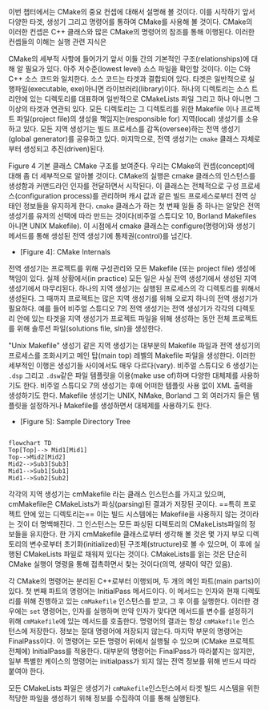 
이번 챕터에서는 CMake의 중요 컨셉에 대해서 설명해 볼 것이다. 이를 시작하기 앞서 다양한 타겟, 생성기 그리고 명령어를 통하여 CMake를 사용해 볼 것이다. CMake의 이러한 컨셉은 C++ 클래스와 많은 CMake의 명령어의 참조를 통해 이행된다. 이러한 컨셉들의 이해는 실행 관련 지식은 


CMake의 세부적 사항에 들어가기 앞서 이들 간의 기본적인 구조(relationships)에 대해 알 필요가 있다. 아주 저수준(lowest level) 소스 파일을 확인할 것이다. 이는 C와 C++ 소스 코드와 일치한다. 소스 코드는 타겟과 결합되어 있다. 타겟은 일반적으로 실행파일(executable, exe)아니면 라이브러리(library)이다. 하나의 디렉토리는 소스 트리안에 있는 디렉토리를 대표하며 일반적으로 CMakeLists 파일 그리고 하나 아니면 그 이상의 타겟과 연관되 있다. 모든  디렉토리는 그 디렉토리를 위한 Makefile 이나 프로젝트 파일(project file)의 생성을 책임지는(responsible for) 지역(local) 생성기를 소유하고 있다. 모든 지역 생성기는 빌드 프로세스를 감독(oversee)하는 전역 생성기(global generator)를 공유하고 있다. 마지막으로, 전역 생성기는 `cmake` 클래스 자체로부터 생성되고 추진(driven)된다.


Figure 4 기본 클래스 CMake 구조를 보여준다. 우리는 CMake의 컨셉(concept)에 대해 좀 더 세부적으로 알아볼 것이다. CMake의 실행은 cmake 클래스의 인스턴스를 생성함과 커맨드라인 인자를 전달하면서 시작된다. 이 클래스는 전체적으로 구성 프로세스(configuration process)를 관리하며 캐시 값과 같은 빌드 프로세스로부터 전역 상태인 정보들을 유지하게 한다.  `cmake` 클래스가 하는 첫 번째 일들 중 하나는 알맞은 전역 생성기를 유저의 선택에 따라 만드는 것이다(비주얼 스튜디오 10, Borland Makefiles 아니면 UNIX Makefile). 이 시점에서 cmake 클래스는  configure(명령어)와 생성기 메서드를 통해 생성된 전역 생성기에 통제권(control)를 넘긴다.


- [Figure 4]: CMake Internals



전역 생성기는 프로젝트를 위해 구성관리와 모든 Makefile (또는 project file) 생성에 책임이 있다. 실제 상황에서(in practice) 모든 일은 사실 전역 생성기에서 생성된 지역 생성기에서 마무리된다. 하나의 지역 생성기는 실행된 프로세스의 각 디렉토리를 위해서 생성된다. 그 때까지 프로젝트는 많은 지역 생성기를 위해 오로지 하나의 전역 생성기가 필요하다. 예를 들어 비주얼 스튜디오 7의 전역 생성기는 전역 생성기가 각각의 디렉토리 안에 있는 타겟을 지역 생성기가 프로젝트 파일을 위해 생성하는 동안 전체 프로젝트를 위해 솔루션 파일(solutions file, sln)을 생성한다.

"Unix Makefile" 생성기 같은 지역 생성기는 대부분의 Makefile 파일과 전역 생성기의 프로세스를 조화시키고 메인 탑(main top) 레벨의 Makefile 파일을 생성한다. 이러한 세부적인 이행은 생성기들 사이에서도 매우 다르다(vary). 비주얼 스튜디오 6 생성기는 `.dsp` 그리고 `.dsw`같은 파일 템플릿을 이용(make use of)하며 다양한 대체제를 사용하기도 한다. 비주얼 스튜디오 7의 생성기는 후에 어떠한 템플릿 사용 없이 XML 출력을 생성하기도 한다. Makefile 생성기는 UNIX, NMake, Borland 그 외 여러가지 들은 템플릿을 설정하거나 Makefile를 생성하면서 대체제를 사용하기도 한다. 


- [Figure 5]: Sample Directory Tree

``` mermaid

flowchart TD
Top[Top]--> Mid1[Mid1]
Top-->Mid2[Mid2]
Mid2-->Sub3[Sub3]
Mid1-->Sub1[Sub1]
Mid1-->Sub2[Sub2]
```


각각의 지역 생성기는 cmMakefile 라는 클래스 인스턴스를 가지고 있으며, cmMakefile은 CMakeLists가 파싱(parsing)된 결과가 저장된 곳이다. ==특히 프로젝트 안에 있는 디렉토리는== 이는 빌드 시스템에는 Makefile을 사용하지 않는 것이라는 것이 더 명백해진다. 그 인스턴스는 모든 파싱된 디렉토리의 CMakeLists파일의 정보들을 유지한다. 한 가지 cmMakefile 클래스로부터 생각해 볼 것은 몇 가지 부모 디렉토리의 변수로부터 초기화(initialized)된 구조체(structure)로 볼 수 있으며, 이 후에 실행된 CMakeLists 파일로 채워져 있다는 것이다. CMakeLists를 읽는 것은 단순히 CMake 실행이 명령을 통해 접촉하면서 찾는 것이다(의역, 생략이 약간 있음).

각 CMake의 명령어는 분리된 C++로부터 이행되며, 두 개의 메인 파트(main parts)이 있다. 첫 번째 파트의 명령어는 InitialPass 메서드이다. 이 메서드는 인자와 현재 디렉토리를 위해 진행하고 있는 `cmMakefile` 인스턴스를 받고, 그 후 이를 실행한다. 이러한 경우에는 `set` 명령어는, 인자를 실행하며 만약 인자가 맞다면 메서드를 변수를 설정하기 위해 `cmMakefile`에 있는 메서드를 호출한다. 명령어의 결과는 항상 `cmMakefile` 인스턴스에 저장한다. 정보는 절대 명령어에 저장되지 않는다. 마지막 부분의 명령어는 FinalPass이다. 이 명령어는 모든 명령어 뒤에서 실행될 수 있으며 (CMake 프로젝트 전체에) InitialPass를 적용한다. 대부분의 명령어는 FinalPass가 따라붙지는 않지만, 일부 특별한 케이스의 명령어는 initialpass가 되지 않는 전역 정보를 위해 반드시 따라붙여야 한다.

모든 CMakeLists 파일은 생성기가 `cmMakefile`인스턴스에서 타겟 빌드 시스템을 위한 적당한 파일을 생성하기 위해 정보를 수집하여 이를 통해 실행된다.



